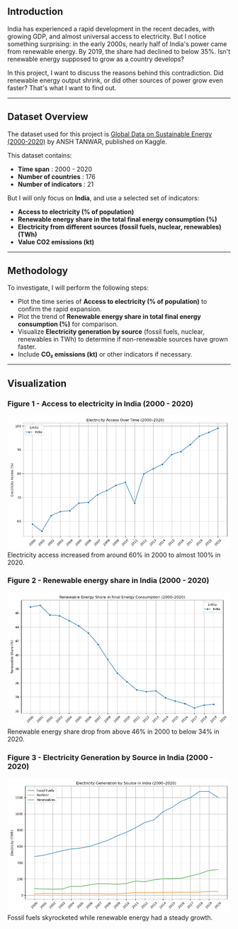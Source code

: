 ## Introduction
India has experienced a rapid development in the recent decades, with growing GDP, and almost universal access to electricity.
But I notice something surprising: in the early 2000s, nearly half of India's power came from renewable energy. 
By 2019, the share had declined to below 35%. Isn't renewable energy supposed to grow as a country develops?

In this project, I want to discuss the reasons behind this contradiction. 
Did renewable energy output shrink, or did other sources of power grow even faster? 
That's what I want to find out.

---

## Dataset Overview
The dataset used for this project is [Global Data on Sustainable Energy (2000-2020)](https://www.kaggle.com/datasets/anshtanwar/global-data-on-sustainable-energy) by ANSH TANWAR, published on Kaggle.

This dataset contains:
- **Time span** : 2000 - 2020
- **Number of countries** : 176
- **Number of indicators** : 21

But I will only focus on **India**, and use a selected set of indicators:
- **Access to electricity (% of population)**
- **Renewable energy share in the total final energy consumption (%)**
- **Electricity from different sources (fossil fuels, nuclear, renewables) (TWh)**
- **Value CO2 emissions (kt)**

---

## Methodology
To investigate, I will perform the following steps:
- Plot the time series of **Access to electricity (% of population)** to confirm the rapid expansion.
- Plot the trend of **Renewable energy share in total final energy consumption (%)** for comparison.
- Visualize **Electricity generation by source** (fossil fuels, nuclear, renewables in TWh) to determine if non-renewable sources have grown faster.
- Include **CO₂ emissions (kt)** or other indicators if necessary.

---

## Visualization

### Figure 1 - Access to electricity in India (2000 - 2020)
![Electricity Access](Image/fig1_electricity_access.png)
Electricity access increased from around 60% in 2000 to almost 100% in 2020.

### Figure 2 - Renewable energy share in India (2000 - 2020)
![Renewable Energy](Image/fig2_renewable_share.png)
Renewable energy share drop from above 46% in 2000 to below 34% in 2020.

### Figure 3 - Electricity Generation by Source in India (2000 - 2020)
![Electricity by Source](Image/fig3_energy_sources.png)
Fossil fuels skyrocketed while renewable energy had a steady growth.
